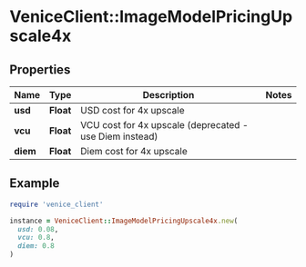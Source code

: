# VeniceClient::ImageModelPricingUpscale4x

## Properties

| Name | Type | Description | Notes |
| ---- | ---- | ----------- | ----- |
| **usd** | **Float** | USD cost for 4x upscale |  |
| **vcu** | **Float** | VCU cost for 4x upscale (deprecated - use Diem instead) |  |
| **diem** | **Float** | Diem cost for 4x upscale |  |

## Example

```ruby
require 'venice_client'

instance = VeniceClient::ImageModelPricingUpscale4x.new(
  usd: 0.08,
  vcu: 0.8,
  diem: 0.8
)
```

